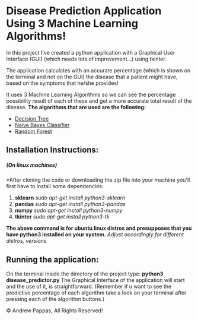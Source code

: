# Disease Prediction Application Using 3 Machine Learning Algorithms! 

In this project I've created a python application with a Graphical User Interface (GUI) (which needs lots of improvement...) using tkinter. 

The application calculates with an accurate percentage (which is shown on the terminal and not on the GUI) the disease that a patient might have, based on the symptoms that he/she provides! 

It uses 3 Machine Learning Algorithms so we can see the percentage possibility result of each of these and get a more accurate total result of the disease. 
**The algorithms that are used are the following:** 

* [Decision Tree](https://en.wikipedia.org/wiki/Decision_tree_learning)
* [Naive Bayes Classifier](https://en.wikipedia.org/wiki/Naive_Bayes_classifier)
* [Random Forest](https://en.wikipedia.org/wiki/Random_forest) 

## Installation Instructions: 
##### (On linux machines)

*After cloning the code or downloading the zip file into your machine you'll first have to install some dependencies: 

1. **sklearn** *sudo apt-get install python3-sklearn* 
2. **pandas** *sudo apt-get install python3-pandas* 
3. **numpy** *sudo apt-get install python3-numpy* 
4. **tkinter** *sudo apt-get install python3-tk* 

**The above command is for ubuntu linux distros and presupposes that you have python3 installed on your system.** *Adjust accordingly for different distros, versions* 

## Running the application: 

On the terminal inside the directory of the project type: **python3 disease_predictor.py** The Graphical Interface of the application will start and the use of it, is straightforward. (Remember if u want to see the predictive percentage of each algorithm take a look on your terminal after pressing each of the algorithm buttons.) 

:copyright: Andrew Pappas, All Rights Reserved!
